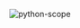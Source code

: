 ![python-scope](https://github.com/xaoccc/python/assets/114498517/4bdd0a5d-9607-4ca6-a639-4dfb461eda35)

